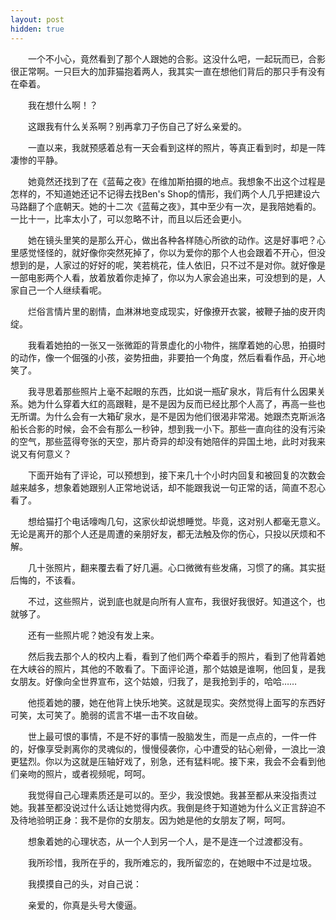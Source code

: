 ```yaml
---
layout: post
hidden: true
---
```


　　一个不小心，竟然看到了那个人跟她的合影。这没什么吧，一起玩而已，合影很正常啊。一只巨大的加菲猫抱着两人，我其实一直在想他们背后的那只手有没有在牵着。

　　我在想什么啊！？

　　这跟我有什么关系啊？别再拿刀子伤自己了好么亲爱的。

　　一直以来，我就预感着总有一天会看到这样的照片，等真正看到时，却是一阵凄惨的平静。

　　她竟然还找到了在《蓝莓之夜》在维加斯拍摄的地点。我想象不出这个过程是怎样的，不知道她还记不记得去找Ben's Shop的情形，我们两个人几乎把建设六马路翻了个底朝天。她的十二次《蓝莓之夜》，其中至少有一次，是我陪她看的。一比十一，比率太小了，可以忽略不计，而且以后还会更小。

　　她在镜头里笑的是那么开心，做出各种各样随心所欲的动作。这是好事吧？心里感觉怪怪的，就好像你突然死掉了，你以为爱你的那个人也会跟着不开心，但没想到的是，人家过的好好的呢，笑若桃花，佳人依旧，只不过不是对你。就好像是一部电影两个人看，放着放着你走掉了，你以为人家会追出来，可没想到的是，人家自己一个人继续看呢。

　　烂俗言情片里的剧情，血淋淋地变成现实，好像撩开衣裳，被鞭子抽的皮开肉绽。

　　我看着她拍的一张又一张微距的背景虚化的小物件，揣摩着她的心思，拍摄时的动作，像一个倔强的小孩，姿势扭曲，非要拍一个角度，然后看看作品，开心地笑了。

　　我寻思着那些照片上毫不起眼的东西，比如说一瓶矿泉水，背后有什么因果关系。她为什么穿着大红的高跟鞋，是不是因为反而已经比那个人高了，再高一些也无所谓。为什么会有一大箱矿泉水，是不是因为他们很渴非常渴。她跟杰克斯派洛船长合影的时候，会不会有那么一秒钟，想到我一小下。那些一直向往的没有污染的空气，那些蓝得夸张的天空，那片奇异的却没有她陪伴的异国土地，此时对我来说又有何意义？

　　下面开始有了评论，可以预想到，接下来几十个小时内回复和被回复的次数会越来越多，想象着她跟别人正常地说话，却不能跟我说一句正常的话，简直不忍心看了。

　　想给猫打个电话嚎啕几句，这家伙却说想睡觉。毕竟，这对别人都毫无意义。无论是离开的那个人还是周遭的亲朋好友，都无法触及你的伤心，只投以厌烦和不解。

　　几十张照片，翻来覆去看了好几遍。心口微微有些发痛，习惯了的痛。其实挺后悔的，不该看。

　　不过，这些照片，说到底也就是向所有人宣布，我很好我很好。知道这个，也就够了。

　　还有一些照片呢？她没有发上来。

　　然后我去那个人的校内上看，看到了他们两个牵着手的照片，看到了他背着她在大峡谷的照片，其他的不敢看了。下面评论道，那个姑娘是谁啊，他回复，是我女朋友。好像向全世界宣布，这个姑娘，归我了，是我抢到手的，哈哈……

　　他揽着她的腰，她在他背上快乐地笑。这就是现实。突然觉得上面写的东西好可笑，太可笑了。脆弱的谎言不堪一击不攻自破。

　　世上最可恨的事情，不是不好的事情一股脑发生，而是一点点的，一件一件的，好像享受剥离你的灵魂似的，慢慢侵袭你，心中遭受的钻心剜骨，一浪比一浪更猛烈。你以为这就是压轴好戏了，别急，还有猛料呢。接下来，我会不会看到他们亲吻的照片，或者视频呢，呵呵。

　　我觉得自己心理素质还是可以的。至少，我没恨她。我甚至都从来没指责过她。我甚至都没说过什么话让她觉得内疚。我倒是终于知道她为什么义正言辞迫不及待地验明正身：我不是你的女朋友。因为她是他的女朋友了啊，呵呵。

　　想象着她的心理状态，从一个人到另一个人，是不是连一个过渡都没有。

　　我所珍惜，我所在乎的，我所难忘的，我所留恋的，在她眼中不过是垃圾。

　　我摸摸自己的头，对自己说：

　　亲爱的，你真是头号大傻逼。